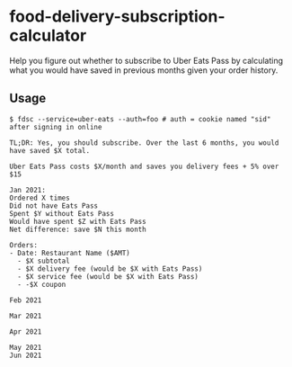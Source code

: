 # food-delivery-subscription-calculator

Help you figure out whether to subscribe to Uber Eats Pass by calculating what you would have saved in previous months given your order history.

## Usage

```
$ fdsc --service=uber-eats --auth=foo # auth = cookie named "sid" after signing in online

TL;DR: Yes, you should subscribe. Over the last 6 months, you would have saved $X total.

Uber Eats Pass costs $X/month and saves you delivery fees + 5% over $15

Jan 2021:
Ordered X times
Did not have Eats Pass
Spent $Y without Eats Pass
Would have spent $Z with Eats Pass
Net difference: save $N this month

Orders:
- Date: Restaurant Name ($AMT)
  - $X subtotal
  - $X delivery fee (would be $X with Eats Pass)
  - $X service fee (would be $X with Eats Pass)
  - -$X coupon

Feb 2021

Mar 2021

Apr 2021

May 2021
Jun 2021

```
